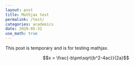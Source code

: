 ```yaml
---
layout: post
title: Mathjax test
permalink: /test/
categories: academics
date: 2020-05-31
use_math: true
---
```


This post is temporary and is for testing mathjax. 

$$x = \frac{-b\pm\sqrt{b^2-4ac}}{2a}$$
